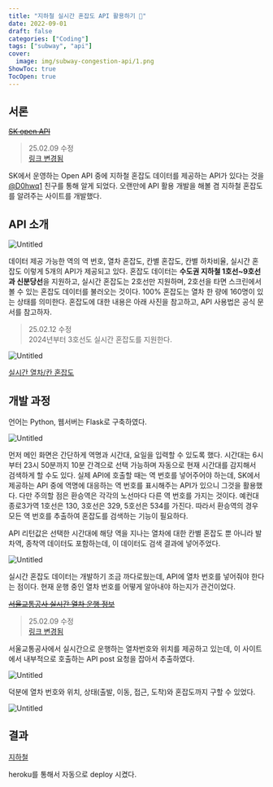 ```yaml
---
title: "지하철 실시간 혼잡도 API 활용하기 🚆"
date: 2022-09-01
draft: false
categories: ["Coding"]
tags: ["subway", "api"]
cover:
  image: img/subway-congestion-api/1.png
ShowToc: true
TocOpen: true
---
```


## 서론

~~[SK open API](https://openapi.sk.com/API/detail?svcSeq=54)~~
> 25.02.09 수정  
> [링크 변경됨](https://openapi.sk.com/products/detail?svcSeq=59&menuSeq=496)

SK에서 운영하는 Open API 중에 지하철 혼잡도 데이터를 제공하는 API가 있다는 것을 [@D0hwq1](https://github.com/d0hwq1) 친구를 통해 알게 되었다. 오랜만에 API 활용 개발을 해볼 겸 지하철 혼잡도를 알려주는 사이트를 개발했다.

## API 소개

![Untitled](/img/subway-congestion-api/1.png)

데이터 제공 가능한 역의 역 번호, 열차 혼잡도, 칸별 혼잡도, 칸별 하차비율, 실시간 혼잡도 이렇게 5개의 API가 제공되고 있다. 혼잡도 데이터는 **수도권 지하철 1호선~9호선과 신분당선**을 지원하고, 실시간 혼잡도는 2호선만 지원하며, 2호선을 타면 스크린에서 볼 수 있는 혼잡도 데이터를 불러오는 것이다. 100% 혼잡도는 열차 한 량에 160명이 있는 상태를 의미한다. 혼잡도에 대한 내용은 아래 사진을 참고하고, API 사용법은 공식 문서를 참고하자.

> 25.02.12 수정  
> 2024년부터 3호선도 실시간 혼잡도를 지원한다.

![Untitled](/img/subway-congestion-api/2.png)

[실시간 열차/칸 혼잡도](https://skopenapi.readme.io/reference/%EC%8B%A4%EC%8B%9C%EA%B0%84-%EC%97%B4%EC%B0%A8%EC%B9%B8-%ED%98%BC%EC%9E%A1%EB%8F%84)

## 개발 과정

언어는 Python, 웹서버는 Flask로 구축하였다.

![Untitled](/img/subway-congestion-api/3.png)

먼저 메인 화면은 간단하게 역명과 시간대, 요일을 입력할 수 있도록 했다. 시간대는 6시부터 23시 50분까지 10분 간격으로 선택 가능하며 자동으로 현재 시간대를 감지해서 검색하게 할 수도 있다. 실제 API에 호출할 때는 역 번호를 넣어주어야 하는데, SK에서 제공하는 API 중에 역명에 대응하는 역 번호를 표시해주는 API가 있으니 그것을 활용했다. 다만 주의할 점은 환승역은 각각의 노선마다 다른 역 번호를 가지는 것이다. 예컨대 종로3가역 1호선은 130, 3호선은 329, 5호선은 534를 가진다. 따라서 환승역의 경우 모든 역 번호를 추출하여 혼잡도를 검색하는 기능이 필요하다.  

API 리턴값은 선택한 시간대에 해당 역을 지나는 열차에 대한 칸별 혼잡도 뿐 아니라 발차역, 종착역 데이터도 포함하는데, 이 데이터도 검색 결과에 넣어주었다.

![Untitled](/img/subway-congestion-api/4.png)

실시간 혼잡도 데이터는 개발하기 조금 까다로웠는데, API에 열차 번호를 넣어줘야 한다는 점이다. 현재 운행 중인 열차 번호를 어떻게 알아내야 하는지가 관건이었다. 

~~[서울교통공사 실시간 열차 운행 정보](https://smapp.seoulmetro.co.kr:58443/traininfo/traininfoUserView.do)~~
> 25.02.09 수정  
> [링크 변경됨](https://smss.seoulmetro.co.kr/traininfo/traininfoUserView.do)

서울교통공사에서 실시간으로 운행하는 열차번호와 위치를 제공하고 있는데, 이 사이트에서 내부적으로 호출하는 API post 요청을 잡아서 추출하였다.

![Untitled](/img/subway-congestion-api/5.png)

덕분에 열차 번호와 위치, 상태(출발, 이동, 접근, 도착)와 혼잡도까지 구할 수 있었다.

![Untitled](/img/subway-congestion-api/0.png)

## 결과

[지하철](https://subway-congestion.herokuapp.com/)

heroku를 통해서 자동으로 deploy 시켰다.